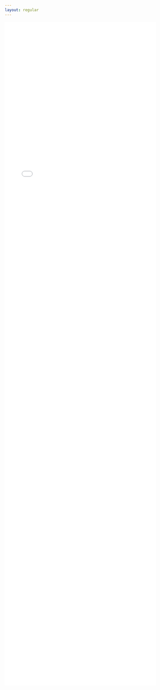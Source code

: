 ```yaml
---
layout: regular
---
```



<embed src="CV_Karn,A.pdf" width="900px" height="2100px" style="max-width:95%" />





